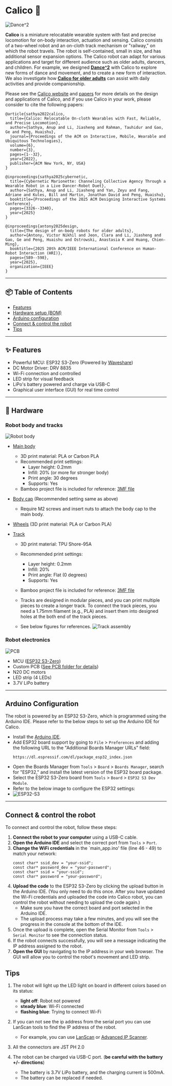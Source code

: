 # Calico 🤖

![Dance^2](calico_dancers.png)

**Calico** is a miniature relocatable wearable system with fast and precise locomotion for on-body interaction, actuation and sensing. 
Calico consists of a two-wheel robot and an on-cloth track mechanism or "railway," on which the robot travels. 
The robot is self-contained, small in size, and has additional sensor expansion options. 
The Calico robot can adapt for various applications and target for different audience such as older adults, dancers, and children. 
For example, we designed **[Dance^2](https://www.jonathan-david-martin.com/dance-squared)** with Calico to explore new forms of dance and movement, and to create a new form of interaction.
We also investigate how **[Calico for older adults](https://dl.acm.org/doi/10.5555/3721488.3721562)** can assist with daily activities and provide companionship. 

Please see the [Calico website](https://smartlab.cs.umd.edu/publication/calico) and [papers](https://dl.acm.org/doi/10.1145/3715336.3735828) for more details on the design and applications of Calico, and if you use Calico in your work, please consider to cite the following papers:
```
@article{sathya2022calico,
  title={Calico: Relocatable On-cloth Wearables with Fast, Reliable, and Precise Locomotion},
  author={Sathya, Anup and Li, Jiasheng and Rahman, Tauhidur and Gao, Ge and Peng, Huaishu},
  journal={Proceedings of the ACM on Interactive, Mobile, Wearable and Ubiquitous Technologies},
  volume={6},
  number={3},
  pages={1--32},
  year={2022},
  publisher={ACM New York, NY, USA}
}

@inproceedings{sathya2025cybernetic,
  title={Cybernetic Marionette: Channeling Collective Agency Through a Wearable Robot in a Live Dancer-Robot Duet},
  author={Sathya, Anup and Li, Jiasheng and Yan, Zeyu and Fang, Adriane and Kules, Bill and Martin, Jonathan David and Peng, Huaishu},
  booktitle={Proceedings of the 2025 ACM Designing Interactive Systems Conference},
  pages={3326--3340},
  year={2025}
}

@inproceedings{antony2025design,
  title={The design of on-body robots for older adults},
  author={Antony, Victor Nikhil and Jeon, Clara and Li, Jiasheng and Gao, Ge and Peng, Huaishu and Ostrowski, Anastasia K and Huang, Chien-Ming},
  booktitle={2025 20th ACM/IEEE International Conference on Human-Robot Interaction (HRI)},
  pages={589--598},
  year={2025},
  organization={IEEE}
}
```

---

## 📦 Table of Contents

- [Features](#-features)  
- [Hardware setup (BOM)](#-hardware)  
- [Arduino configuration](#arduino-configuration)
- [Connect & control the robot](#connect--control-the-robot)
- [Tips](#tips)

---

## ✨ Features

- Powerful MCU: ESP32 S3-Zero (Powered by [Waveshare](https://www.waveshare.com/wiki/ESP32-S3-Zero)) 
- DC Motor Driver: DRV 8835
- Wi-Fi connection and controlled
- LED strip for visual feedback
- LiPo's battery powered and charge via USB-C
- Graphical user interface (GUI) for real time control

---

## 🔧 Hardware

### Robot body and tracks 
![Robot body](kart.png)
- [Main body](./3D%20print%20models) 
  - 3D print material: PLA or Carbon PLA
  - Recommended print settings: 
    - Layer height: 0.2mm
    - Infill: 20% (or more for stronger body)
    - Print angle: 30 degrees
    - Supports: Yes 
  - Bamboo project file is included for reference: [3MF file](./3D%20print%20models/main_body.3mf)

- [Body cap](./3D%20print%20models) (Recommended setting same as above)
  - Require M2 screws and insert nuts to attach the body cap to the main body.
- [Wheels](./3D%20print%20models) (3D print material: PLA or Carbon PLA)
- [Track](./3D%20print%20models)
  - 3D print material: TPU Shore-95A
  - Recommended print settings: 
    - Layer height: 0.2mm
    - Infill: 20% 
    - Print angle: Flat (0 degrees)
    - Supports: Yes 
  - Bamboo project file is included for reference: [3MF file](./3D%20print%20models/track.3mf)
  - Tracks are designed in modular pieces, and you can print multiple pieces to create a longer track. 
    To connect the track pieces, you need a 1.75mm filament (e.g., PLA) and insert them into designed holes at the both end of the track pieces.
    
  - See below figures for references.
    ![Track assembly](./3D%20print%20models/track_assembly.png)




### Robot electronics
![PCB](control-Board.png)
- MCU ([ESP32 S3-Zero](https://www.waveshare.com/wiki/ESP32-S3-Zero))
- Custom PCB ([See PCB folder for details](./PCB%20files))
- N20 DC motors
- LED strip (4 LEDs)
- 3.7V LiPo battery



---

## Arduino Configuration
The robot is powered by an ESP32 S3-Zero, which is programmed using the Arduino IDE. 
Please refer to the below steps to set up the Arduino IDE for Calico.
- Install the [Arduino IDE](https://www.arduino.cc/en/software).
- Add ESP32 board support by going to `File` > `Preferences` and adding the following URL to the "Additional Boards Manager URLs" field:
  ```
  https://dl.espressif.com/dl/package_esp32_index.json
  ```
- Open the Boards Manager from `Tools` > `Board` > `Boards Manager`, search for "ESP32," and install the latest version of the ESP32 board package.
- Select the ESP32 S3-Zero board from `Tools` > `Board` > `ESP32 S3 Dev Module`.
- Refer to the below image to configure the ESP32 settings:
- ![ESP32-S3](esp32-3s-ide-settings.png)

---

## Connect & control the robot
To connect and control the robot, follow these steps:
1. **Connect the robot to your computer** using a USB-C cable.
2. **Open the Arduino IDE** and select the correct port from `Tools` > `Port`.
3. **Change the WiFi credentials** in the `main_app.ino' file (line 46 - 49) to match your network:
   ```
   const char* ssid_dev = "your-ssid";
   const char* password_dev = "your-password";
   const char* ssid = "your-ssid";
   const char* password = "your-password";
   ```
4. **Upload the code** to the ESP32 S3-Zero by clicking the upload button in the Arduino IDE. (You only need to do this once. 
After you have updated the Wi-Fi credentials and uploaded the code into Calico robot, you can control the robot without needing to upload the code again.)
   - Make sure you have the correct board and port selected in the Arduino IDE.
   - The upload process may take a few minutes, and you will see the progress in the console at the bottom of the IDE.
5. Once the upload is complete, open the Serial Monitor from `Tools` > `Serial Monitor` to see the connection status.
6. If the robot connects successfully, you will see a message indicating the IP address assigned to the robot.
7. **Open the GUI** by navigating to the IP address in your web browser. The GUI will allow you to control the robot's movement and LED strip.

## Tips
1. The robot will light up the LED light on board in different colors based on its status:
   - **light off**: Robot not powered
   - **steady blue**: Wi-Fi connected
   - **flashing blue**: Trying to connect Wi-Fi
   
2. If you can not see the ip address from the serial port you can use LanScan tools to find the IP address of the robot. 
   - For example, you can use [LanScan](https://apps.apple.com/us/app/lanscan/id472226235?mt=12) or [Advanced IP Scanner](https://www.advanced-ip-scanner.com/).

3. All the connectors are JST PH 2.0
4. The robot can be charged via USB-C port. (**be careful with the battery +/- directions**)
   - The battery is 3.7V LiPo battery, and the charging current is 500mA.
   - The battery can be replaced if needed.

    




  


